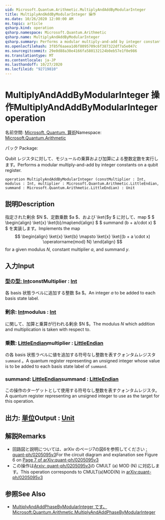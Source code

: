 ```yaml
---
uid: Microsoft.Quantum.Arithmetic.MultiplyAndAddByModularInteger
title: MultiplyAndAddByModularInteger 操作
ms.date: 10/26/2020 12:00:00 AM
ms.topic: article
qsharp.kind: operation
qsharp.namespace: Microsoft.Quantum.Arithmetic
qsharp.name: MultiplyAndAddByModularInteger
qsharp.summary: Performs a modular multiply-and-add by integer constants on a qubit register.
ms.openlocfilehash: 3f85f6aaea1d6f8095709c6f387322df7a5e047c
ms.sourcegitcommit: 29e0d88a30e4166fa580132124b0eb57e1f0e986
ms.translationtype: MT
ms.contentlocale: ja-JP
ms.lasthandoff: 10/27/2020
ms.locfileid: "92719810"
---
```

# <a name="multiplyandaddbymodularinteger-operation"></a><span data-ttu-id="95c3f-102">MultiplyAndAddByModularInteger 操作</span><span class="sxs-lookup"><span data-stu-id="95c3f-102">MultiplyAndAddByModularInteger operation</span></span>

<span data-ttu-id="95c3f-103">名前空間: [Microsoft. Quantum. 算術](xref:Microsoft.Quantum.Arithmetic)</span><span class="sxs-lookup"><span data-stu-id="95c3f-103">Namespace: [Microsoft.Quantum.Arithmetic](xref:Microsoft.Quantum.Arithmetic)</span></span>

<span data-ttu-id="95c3f-104">パック [](https://nuget.org/packages/)</span><span class="sxs-lookup"><span data-stu-id="95c3f-104">Package: [](https://nuget.org/packages/)</span></span>


<span data-ttu-id="95c3f-105">Qubit レジスタに対して、モジュールの乗算および加算による整数定数を実行します。</span><span class="sxs-lookup"><span data-stu-id="95c3f-105">Performs a modular multiply-and-add by integer constants on a qubit register.</span></span>

```qsharp
operation MultiplyAndAddByModularInteger (constMultiplier : Int, modulus : Int, multiplier : Microsoft.Quantum.Arithmetic.LittleEndian, summand : Microsoft.Quantum.Arithmetic.LittleEndian) : Unit
```


## <a name="description"></a><span data-ttu-id="95c3f-106">説明</span><span class="sxs-lookup"><span data-stu-id="95c3f-106">Description</span></span>

<span data-ttu-id="95c3f-107">指定された剰余 $N $、定数乗数 $a $、および \ket{$y $ に対して、map $ $ \begin{align} \ket{x} \ket{b}/map\end{align} $ $ summand (b + a/cdot x) $ $ を実装します。</span><span class="sxs-lookup"><span data-stu-id="95c3f-107">Implements the map $$ \begin{align} \ket{x} \ket{b} \mapsto \ket{x} \ket{(b + a \cdot x) \operatorname{mod} N} \end{align} $$ for a given modulus $N$, constant multiplier $a$, and summand $y$.</span></span>

## <a name="input"></a><span data-ttu-id="95c3f-108">入力</span><span class="sxs-lookup"><span data-stu-id="95c3f-108">Input</span></span>

### <a name="constmultiplier--int"></a><span data-ttu-id="95c3f-109">[型の型: Int](xref:microsoft.quantum.lang-ref.int)</span><span class="sxs-lookup"><span data-stu-id="95c3f-109">constMultiplier : [Int](xref:microsoft.quantum.lang-ref.int)</span></span>

<span data-ttu-id="95c3f-110">各 basis 状態ラベルに追加する整数 $a $。</span><span class="sxs-lookup"><span data-stu-id="95c3f-110">An integer $a$ to be added to each basis state label.</span></span>


### <a name="modulus--int"></a><span data-ttu-id="95c3f-111">剰余: [Int](xref:microsoft.quantum.lang-ref.int)</span><span class="sxs-lookup"><span data-stu-id="95c3f-111">modulus : [Int](xref:microsoft.quantum.lang-ref.int)</span></span>

<span data-ttu-id="95c3f-112">に関して、加算と乗算が行われる剰余 $N $。</span><span class="sxs-lookup"><span data-stu-id="95c3f-112">The modulus $N$ which addition and multiplication is taken with respect to.</span></span>


### <a name="multiplier--littleendian"></a><span data-ttu-id="95c3f-113">乗数: [LittleEndian](xref:Microsoft.Quantum.Arithmetic.LittleEndian)</span><span class="sxs-lookup"><span data-stu-id="95c3f-113">multiplier : [LittleEndian](xref:Microsoft.Quantum.Arithmetic.LittleEndian)</span></span>

<span data-ttu-id="95c3f-114">の各 basis 状態ラベルに値を追加する符号なし整数を表すクォンタムレジスタ `summand` 。</span><span class="sxs-lookup"><span data-stu-id="95c3f-114">A quantum register representing an unsigned integer whose value is to be added to each basis state label of `summand`.</span></span>


### <a name="summand--littleendian"></a><span data-ttu-id="95c3f-115">summand: [LittleEndian](xref:Microsoft.Quantum.Arithmetic.LittleEndian)</span><span class="sxs-lookup"><span data-stu-id="95c3f-115">summand : [LittleEndian](xref:Microsoft.Quantum.Arithmetic.LittleEndian)</span></span>

<span data-ttu-id="95c3f-116">この操作のターゲットとして使用する符号なし整数を表すクォンタムレジスタ。</span><span class="sxs-lookup"><span data-stu-id="95c3f-116">A quantum register representing an unsigned integer to use as the target for this operation.</span></span>



## <a name="output--unit"></a><span data-ttu-id="95c3f-117">出力: [単位](xref:microsoft.quantum.lang-ref.unit)</span><span class="sxs-lookup"><span data-stu-id="95c3f-117">Output : [Unit](xref:microsoft.quantum.lang-ref.unit)</span></span>



## <a name="remarks"></a><span data-ttu-id="95c3f-118">解説</span><span class="sxs-lookup"><span data-stu-id="95c3f-118">Remarks</span></span>

- <span data-ttu-id="95c3f-119">回路図と説明については、arXiv のページ7の図6を参照してください [: quant-ph/0205095v3](https://arxiv.org/pdf/quant-ph/0205095v3.pdf#page=7)</span><span class="sxs-lookup"><span data-stu-id="95c3f-119">For the circuit diagram and explanation see Figure 6 on [Page 7 of arXiv:quant-ph/0205095v3](https://arxiv.org/pdf/quant-ph/0205095v3.pdf#page=7)</span></span>
- <span data-ttu-id="95c3f-120">この操作は[Arxiv: quant-ph/0205095v3](https://arxiv.org/pdf/quant-ph/0205095v3.pdf)の CMULT (a) MOD (N) に対応します。</span><span class="sxs-lookup"><span data-stu-id="95c3f-120">This operation corresponds to CMULT(a)MOD(N) in [arXiv:quant-ph/0205095v3](https://arxiv.org/pdf/quant-ph/0205095v3.pdf)</span></span>

## <a name="see-also"></a><span data-ttu-id="95c3f-121">参照</span><span class="sxs-lookup"><span data-stu-id="95c3f-121">See Also</span></span>

- [<span data-ttu-id="95c3f-122">MultiplyAndAddPhaseByModularInteger です。</span><span class="sxs-lookup"><span data-stu-id="95c3f-122">Microsoft.Quantum.Arithmetic.MultiplyAndAddPhaseByModularInteger</span></span>](xref:Microsoft.Quantum.Arithmetic.MultiplyAndAddPhaseByModularInteger)